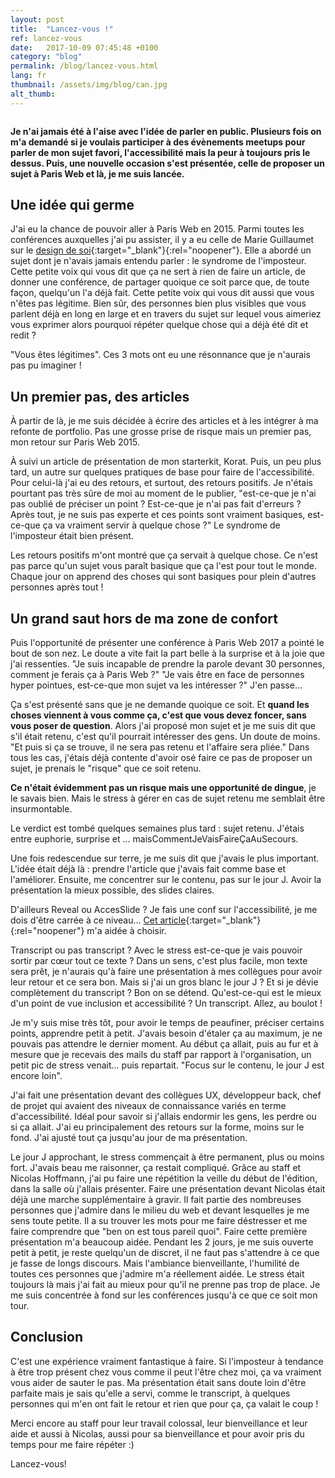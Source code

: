 ```yaml
---
layout: post
title:  "Lancez-vous !"
ref: lancez-vous
date:   2017-10-09 07:45:48 +0100
category: "blog"
permalink: /blog/lancez-vous.html
lang: fr
thumbnail: /assets/img/blog/can.jpg
alt_thumb: 
---
```


<img src="{{ site.baseurl }}/assets/img/blog/can.jpg" alt="" 
             srcset="{{ site.baseurl }}/assets/img/blog/can.jpg 670w,
          {{ site.baseurl }}/assets/img/blog/can.jpg 1024w"
          sizes="(min-width:671px) 1024px"/>

**Je n'ai jamais été à l'aise avec l'idée de parler en public. Plusieurs fois on m'a demandé si je voulais participer à des évènements meetups pour parler de mon sujet favori, l'accessibilité mais la peur à toujours pris le dessus. Puis, une nouvelle occasion s'est présentée, celle de proposer un sujet à Paris Web et là, je me suis lancée.**

## Une idée qui germe

J'ai eu la chance de pouvoir aller à Paris Web en 2015. Parmi toutes les conférences auxquelles j'ai pu assister, il y a eu celle de Marie Guillaumet sur le [design de soi](https://vimeo.com/142169449 "Conférence de Marie Guillaumet sur Vimeo (nouvelle fenêtre)"){:target="_blank"}{:rel="noopener"}. Elle a abordé un sujet dont je n'avais jamais entendu parler : le syndrome de l'imposteur. Cette petite voix qui vous dit que ça ne sert à rien de faire un article, de donner une conférence, de partager quoique ce soit parce que, de toute façon, quelqu'un l'a déjà fait. Cette petite voix qui vous dit aussi que vous n'êtes pas légitime. Bien sûr, des personnes bien plus visibles que vous parlent déjà en long en large et en travers du sujet sur lequel vous aimeriez vous exprimer alors pourquoi répéter quelque chose qui a déjà été dit et redit ?

"Vous êtes légitimes". Ces 3 mots ont eu une résonnance que je n'aurais pas pu imaginer !


## Un premier pas, des articles

À partir de là, je me suis décidée à écrire des articles et à les intégrer à ma refonte de portfolio.
Pas une grosse prise de risque mais un premier pas, mon retour sur Paris Web 2015.

À suivi un article de présentation de mon starterkit, Korat. Puis, un peu plus tard, un autre sur quelques pratiques de base pour faire de l'accessibilité. Pour celui-là j'ai eu des retours, et surtout, des retours positifs. Je n'étais pourtant pas très sûre de moi au moment de le publier, "est-ce-que je n'ai pas oublié de préciser un point ? Est-ce-que je n'ai pas fait d'erreurs ? Après tout, je ne suis pas experte et ces points sont vraiment basiques, est-ce-que ça va vraiment servir à quelque chose ?" Le syndrome de l'imposteur était bien présent.

Les retours positifs m'ont montré que ça servait à quelque chose. Ce n'est pas parce qu'un sujet vous paraît basique que ça l'est pour tout le monde. Chaque jour on apprend des choses qui sont basiques pour plein d'autres personnes après tout !

## Un grand saut hors de ma zone de confort

Puis l'opportunité de présenter une conférence à Paris Web 2017 a pointé le bout de son nez. 
Le doute a vite fait la part belle à la surprise et à la joie que j'ai ressenties. "Je suis incapable de prendre la parole devant 30 personnes, comment je ferais ça à Paris Web ?" "Je vais être en face de personnes hyper pointues, est-ce-que mon sujet va les intéresser ?" J'en passe...

Ça s'est présenté sans que je ne demande quoique ce soit. Et **quand les choses viennent à vous comme ça, c'est que vous devez foncer, sans vous poser de question**. Alors j'ai proposé mon sujet et je me suis dit que s'il était retenu, c'est qu'il pourrait intéresser des gens. Un doute de moins. "Et puis si ça se trouve, il ne sera pas retenu et l'affaire sera pliée." Dans tous les cas, j'étais déjà contente d'avoir osé faire ce pas de proposer un sujet, je prenais le "risque" que ce soit retenu.

**Ce n'était évidemment pas un risque mais une opportunité de dingue**, je le savais bien. Mais le stress à gérer en cas de sujet retenu me semblait être insurmontable.

Le verdict est tombé quelques semaines plus tard : sujet retenu. J'étais entre euphorie, surprise et ... maisCommentJeVaisFaireÇaAuSecours.

Une fois redescendue sur terre, je me suis dit que j'avais le plus important. L'idée était déjà là : prendre l'article que j'avais fait comme base et l'améliorer.
Ensuite, me concentrer sur le contenu, pas sur le jour J. Avoir la présentation la mieux possible, des slides claires. 

D'ailleurs Reveal ou AccesSlide ? Je fais une conf sur l'accessibilité, je me dois d'être carrée à ce niveau...
[Cet article](http://access42.net/Comparatif-accessibilite-Reveal-versus-AccesSlide-1-2 "Comparatif Reveal et AccesSlide (nouvelle fenêtre)"){:target="_blank"}{:rel="noopener"} m'a aidée à choisir.

Transcript ou pas transcript ? Avec le stress est-ce-que je vais pouvoir sortir par cœur tout ce texte ? Dans un sens, c'est plus facile, mon texte sera prêt, je n'aurais qu'à faire une présentation à mes collègues pour avoir leur retour et ce sera bon. Mais si j'ai un gros blanc le jour J ? Et si je dévie complètement du transcript ?
Bon on se détend. Qu'est-ce-qui est le mieux d'un point de vue inclusion et accessibilité ? Un transcript. Allez, au boulot !

Je m'y suis mise très tôt, pour avoir le temps de peaufiner, préciser certains points, apprendre petit à petit. J'avais besoin d'étaler ça au maximum, je ne pouvais pas attendre le dernier moment. Au début ça allait, puis au fur et à mesure que je recevais des mails du staff par rapport à l'organisation, un petit pic de stress venait... puis repartait. "Focus sur le contenu, le jour J est encore loin".

J'ai fait une présentation devant des collègues UX, développeur back, chef de projet qui avaient des niveaux de connaissance variés en terme d'accessibilité. Idéal pour savoir si j'allais endormir les gens, les perdre ou si ça allait. J'ai eu principalement des retours sur la forme, moins sur le fond. J'ai ajusté tout ça jusqu'au jour de ma présentation.

Le jour J approchant, le stress commençait à être permanent, plus ou moins fort. J'avais beau me raisonner, ça restait compliqué. Grâce au staff et Nicolas Hoffmann, j'ai pu faire une répétition la veille du début de l'édition, dans la salle où j'allais présenter. Faire une présentation devant Nicolas était déjà une marche supplémentaire à gravir. Il fait partie des nombreuses personnes que j'admire dans le milieu du web et devant lesquelles je me sens toute petite.
Il a su trouver les mots pour me faire déstresser et me faire comprendre que "ben on est tous pareil quoi". Faire cette première présentation m'a beaucoup aidée.
Pendant les 2 jours, je me suis ouverte petit à petit, je reste quelqu'un de discret, il ne faut pas s'attendre à ce que je fasse de longs discours. Mais l'ambiance bienveillante, l'humilité de toutes ces personnes que j'admire m'a réellement aidée. Le stress était toujours là mais j'ai fait au mieux pour qu'il ne prenne pas trop de place. Je me suis concentrée à fond sur les conférences jusqu'à ce que ce soit mon tour.

## Conclusion

C'est une expérience vraiment fantastique à faire. Si l'imposteur à tendance à être trop présent chez vous comme il peut l'être chez moi, ça va vraiment vous aider de sauter le pas. 
Ma présentation était sans doute loin d'être parfaite mais je sais qu'elle a servi, comme le transcript, à quelques personnes qui m'en ont fait le retour et rien que pour ça, ça valait le coup !

Merci encore au staff pour leur travail colossal, leur bienveillance et leur aide et aussi à Nicolas, aussi pour sa bienveillance et pour avoir pris du temps pour me faire répéter :)

Lancez-vous!
